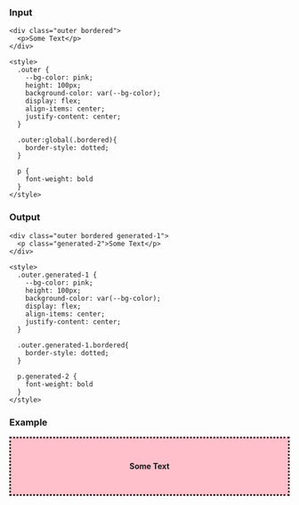 ### Input

```
<div class="outer bordered">
  <p>Some Text</p>
</div>

<style>
  .outer {
    --bg-color: pink;
    height: 100px;
    background-color: var(--bg-color);
    display: flex;
    align-items: center;
    justify-content: center;
  }

  .outer:global(.bordered){
    border-style: dotted;
  }

  p {
    font-weight: bold
  }
</style>
```

### Output

```
<div class="outer bordered generated-1">
  <p class="generated-2">Some Text</p>
</div>

<style>
  .outer.generated-1 {
    --bg-color: pink;
    height: 100px;
    background-color: var(--bg-color);
    display: flex;
    align-items: center;
    justify-content: center;
  }

  .outer.generated-1.bordered{
    border-style: dotted;
  }

  p.generated-2 {
    font-weight: bold
  }
</style>
```

### Example

<div class="outer bordered generated-1">
  <p class="generated-2">Some Text</p>
</div>

<style>
  .outer.generated-1 {
    --bg-color: pink;
    height: 100px;
    background-color: var(--bg-color);
    display: flex;
    align-items: center;
    justify-content: center;
  }

  .outer.generated-1.bordered{
    border-style: dotted;
  }

  p.generated-2 {
    font-weight: bold
  }
</style>
